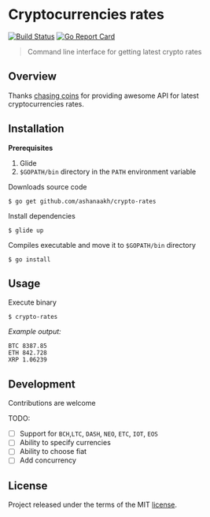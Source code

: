 [travis]: https://travis-ci.org/ashanaakh/crypto-rates
[goreport]: https://goreportcard.com/report/github.com/ashanaakh/crypto-rates
[license]: ./LICENSE

# Cryptocurrencies rates
[![Build Status](https://travis-ci.org/ashanaakh/crypto-rates.svg?branch=master)][travis]
[![Go Report Card](https://goreportcard.com/badge/github.com/ashanaakh/cryptio-api)][goreport]


> Command line interface for getting latest crypto rates

## Overview

Thanks [chasing coins](https://chasing-coins.com) for providing awesome API for latest cryptocurrencies rates.

## Installation

**Prerequisites**

1. Glide
2. `$GOPATH/bin` directory in the `PATH` environment variable

Downloads source code

```
$ go get github.com/ashanaakh/crypto-rates
```

Install dependencies

```
$ glide up
```

Compiles executable and move it to `$GOPATH/bin` directory

```
$ go install
```

## Usage

Execute binary

```
$ crypto-rates
```

*Example output:*

```
BTC 8387.85
ETH 842.728
XRP 1.06239
```

## Development

Contributions are welcome

TODO:
- [ ] Support for `BCH`,`LTC`, `DASH`, `NEO`, `ETC`, `IOT`, `EOS`
- [ ] Ability to specify currencies
- [ ] Ability to choose fiat
- [ ] Add concurrency

## License
Project released under the terms of the MIT [license][license].
